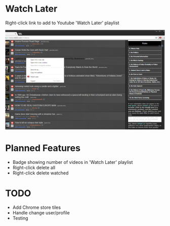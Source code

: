 # Watch Later

Right-click link to add to Youtube 'Watch Later' playlist

![Watch Later](/screenshots/menu.png?raw=true "Watch Later")

# Planned Features

* Badge showing number of videos in 'Watch Later' playlist
* Right-click delete all
* Right-click delete watched

# TODO

* Add Chrome store tiles
* Handle change user/profile
* Testing
